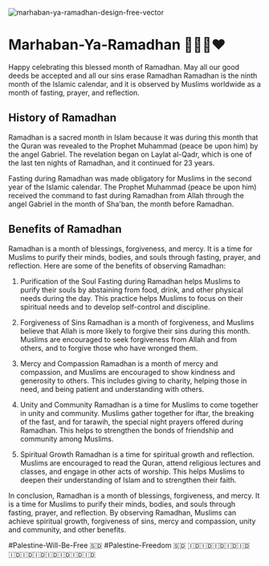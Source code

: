 ![marhaban-ya-ramadhan-design-free-vector](https://github.com/shabir-mp/Marhaban-Ya-Ramadhan/assets/133546000/d679a7dd-d946-4919-8622-7cb804940504)

# Marhaban-Ya-Ramadhan 🙏😁🥳❤️

Happy celebrating this blessed month of Ramadhan. May all our good deeds be accepted and all our sins erase
Ramadhan
Ramadhan is the ninth month of the Islamic calendar, and it is observed by Muslims worldwide as a month of fasting, prayer, and reflection.

## History of Ramadhan

Ramadhan is a sacred month in Islam because it was during this month that the Quran was revealed to the Prophet Muhammad (peace be upon him) by the angel Gabriel. The revelation began on Laylat al-Qadr, which is one of the last ten nights of Ramadhan, and it continued for 23 years.

Fasting during Ramadhan was made obligatory for Muslims in the second year of the Islamic calendar. The Prophet Muhammad (peace be upon him) received the command to fast during Ramadhan from Allah through the angel Gabriel in the month of Sha'ban, the month before Ramadhan.

## Benefits of Ramadhan

Ramadhan is a month of blessings, forgiveness, and mercy. It is a time for Muslims to purify their minds, bodies, and souls through fasting, prayer, and reflection. Here are some of the benefits of observing Ramadhan:

1. Purification of the Soul
   Fasting during Ramadhan helps Muslims to purify their souls by abstaining from food, drink, and other physical needs during the day. This practice helps Muslims to focus on their spiritual needs and to develop self-control and discipline.

2. Forgiveness of Sins
   Ramadhan is a month of forgiveness, and Muslims believe that Allah is more likely to forgive their sins during this month. Muslims are encouraged to seek forgiveness from Allah and from others, and to forgive those who have wronged them.

3. Mercy and Compassion
   Ramadhan is a month of mercy and compassion, and Muslims are encouraged to show kindness and generosity to others. This includes giving to charity, helping those in need, and being patient and understanding with others.

4. Unity and Community
   Ramadhan is a time for Muslims to come together in unity and community. Muslims gather together for iftar, the breaking of the fast, and for tarawih, the special night prayers offered during Ramadhan. This helps to strengthen the bonds of friendship and community among Muslims.

5. Spiritual Growth
   Ramadhan is a time for spiritual growth and reflection. Muslims are encouraged to read the Quran, attend religious lectures and classes, and engage in other acts of worship. This helps Muslims to deepen their understanding of Islam and to strengthen their faith.

In conclusion, Ramadhan is a month of blessings, forgiveness, and mercy. It is a time for Muslims to purify their minds, bodies, and souls through fasting, prayer, and reflection. By observing Ramadhan, Muslims can achieve spiritual growth, forgiveness of sins, mercy and compassion, unity and community, and other benefits.

#Palestine-Will-Be-Free 🇸🇩 #Palestine-Freedom 🇸🇩
🇮🇩🇮🇩🇮🇩🇮🇩🇮🇩🇮🇩🇮🇩🇮🇩🇮🇩🇮🇩🇮🇩🇮🇩
